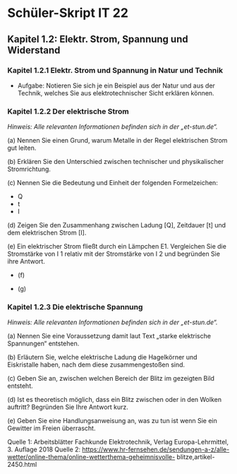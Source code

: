 # Schüler-Skript IT 22

## Kapitel 1.2: Elektr. Strom, Spannung und Widerstand

### Kapitel 1.2.1 Elektr. Strom und Spannung in Natur und Technik

- Aufgabe: Notieren Sie sich je ein Beispiel aus der Natur und aus der Technik,
    welches Sie aus elektrotechnischer Sicht erklären können.

### Kapitel 1.2.2 Der elektrische Strom
_Hinweis: Alle relevanten Informationen befinden sich in der „et-stun.de“._

(a) Nennen Sie einen Grund, warum Metalle in der Regel elektrischen Strom gut
leiten.

(b) Erklären Sie den Unterschied zwischen technischer und physikalischer
Stromrichtung.

(c) Nennen Sie die Bedeutung und Einheit der folgenden Formelzeichen:

- Q
- t
- I

(d) Zeigen Sie den Zusammenhang zwischen Ladung [Q], Zeitdauer [t] und dem
elektrischen Strom [I].


(e) Ein elektrischer Strom fließt durch ein Lämpchen E1. Vergleichen Sie die
Stromstärke von I 1 relativ mit der Stromstärke von I 2 und begründen Sie ihre
Antwort.

- (f)

- (g)


### Kapitel 1.2.3 Die elektrische Spannung

_Hinweis: Alle relevanten Informationen
befinden sich in der „et-stun.de“._

(a) Nennen Sie eine Voraussetzung damit laut
Text „starke elektrische Spannungen“
entstehen.

(b) Erläutern Sie, welche elektrische Ladung die Hagelkörner und Eiskristalle haben,
nach dem diese zusammengestoßen sind.

(c) Geben Sie an, zwischen welchen Bereich der Blitz im gezeigten Bild entsteht.

(d) Ist es theoretisch möglich, dass ein Blitz zwischen oder in den Wolken auftritt?
Begründen Sie Ihre Antwort kurz.

(e) Geben Sie eine Handlungsanweisung an, was zu tun ist wenn Sie ein Gewitter im
Freien überrascht.

Quelle 1: Arbeitsblätter Fachkunde Elektrotechnik, Verlag Europa-Lehrmittel, 3. Auflage 2018
Quelle 2: https://www.hr-fernsehen.de/sendungen-a-z/alle-wetter/online-thema/online-wetterthema-geheimnisvolle-
blitze,artikel-2450.html